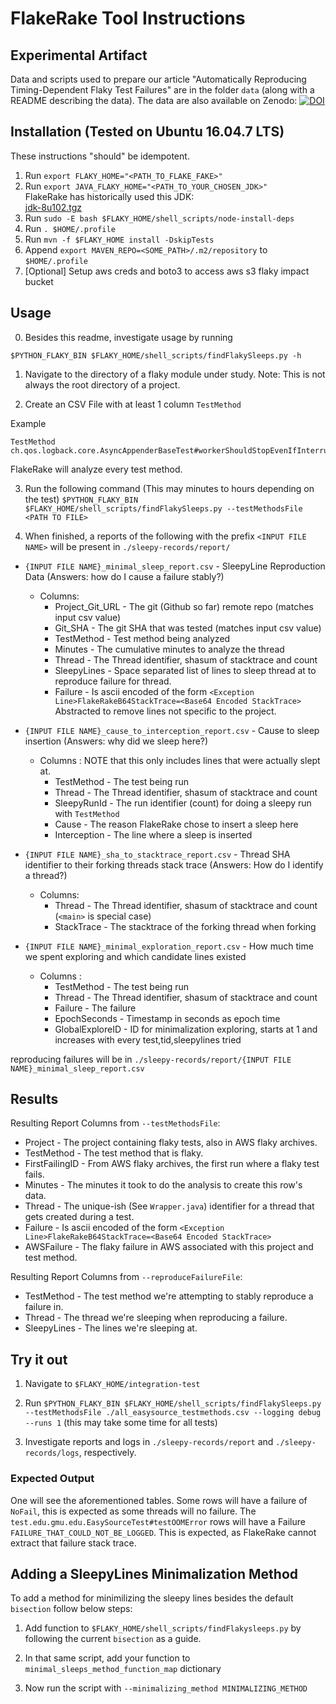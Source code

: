 # FlakeRake Tool Instructions

## Experimental Artifact
Data and scripts used to prepare our article "Automatically Reproducing Timing-Dependent Flaky Test Failures" are in the folder `data` (along with a README describing the data). The data are also available on Zenodo: [![DOI](https://zenodo.org/badge/DOI/10.5281/zenodo.7601133.svg)](https://doi.org/10.5281/zenodo.7601133)

## Installation (Tested on Ubuntu 16.04.7 LTS)

These instructions "should" be idempotent.

1. Run `export FLAKY_HOME="<PATH_TO_FLAKE_FAKE>"`
1. Run `export JAVA_FLAKY_HOME="<PATH_TO_YOUR_CHOSEN_JDK>"`\
FlakeRake has historically used this JDK: \
[jdk-8u102.tgz](https://drive.google.com/file/d/1UcVgqJiXiXD9MJSrxQ3QHFLNV1mQaOOO "JDK 1.8.102")
1. Run `sudo -E bash $FLAKY_HOME/shell_scripts/node-install-deps`
1. Run `. $HOME/.profile`
1. Run `mvn -f $FLAKY_HOME install -DskipTests`
1. Append `export MAVEN_REPO=<SOME_PATH>/.m2/repository` to `$HOME/.profile`
1. [Optional] Setup aws creds and boto3 to access aws s3 flaky impact bucket


## Usage

0. Besides this readme, investigate usage by running
```
$PYTHON_FLAKY_BIN $FLAKY_HOME/shell_scripts/findFlakySleeps.py -h
```

1. Navigate to the directory of a flaky module under study.
Note: This is not always the root directory of a project.

2. Create an CSV File with at least 1 column `TestMethod`

Example
```csv
TestMethod
ch.qos.logback.core.AsyncAppenderBaseTest#workerShouldStopEvenIfInterruptExceptionConsumedWithinSubappender
```

FlakeRake will analyze every test method.

3. Run the following command (This may minutes to hours depending on the test)
`$PYTHON_FLAKY_BIN $FLAKY_HOME/shell_scripts/findFlakySleeps.py --testMethodsFile <PATH TO FILE>`

4. When finished, a reports of the following with the prefix `<INPUT FILE NAME>` will be present in `./sleepy-records/report/`

* `{INPUT FILE NAME}_minimal_sleep_report.csv` - SleepyLine Reproduction Data (Answers: how do I cause a failure stably?)
  * Columns:
	* Project\_Git_URL - The git (Github so far) remote repo (matches input csv value)
	* Git_SHA - The git SHA that was tested (matches input csv value)
	* TestMethod - Test method being analyzed
	* Minutes - The cumulative minutes to analyze the thread
	* Thread - The Thread identifier, shasum of stacktrace and count
	* SleepyLines - Space separated list of lines to sleep thread at to reproduce failure for thread.
	* Failure - Is ascii encoded of the form `<Exception Line>FlakeRakeB64StackTrace=<Base64 Encoded StackTrace>`
	Abstracted to remove lines not specific to the project.
* `{INPUT FILE NAME}_cause_to_interception_report.csv` - Cause to sleep insertion (Answers: why did we sleep here?)
  * Columns : NOTE that this only includes lines that were actually slept at.
	* TestMethod - The test being run
	* Thread - The Thread identifier, shasum of stacktrace and count
	* SleepyRunId - The run identifier (count) for doing a sleepy run with `TestMethod`
	* Cause - The reason FlakeRake chose to insert a sleep here
	* Interception - The line where a sleep is inserted

* `{INPUT FILE NAME}_sha_to_stacktrace_report.csv` - Thread SHA identifier to their forking threads stack trace (Answers: How do I identify a thread?)
  * Columns:
	* Thread - The Thread identifier, shasum of stacktrace and count (`<main>` is special case)
	* StackTrace - The stacktrace of the forking thread when forking

* `{INPUT FILE NAME}_minimal_exploration_report.csv` - How much time we spent exploring and which candidate lines existed
  * Columns :
	* TestMethod - The test being run
	* Thread - The Thread identifier, shasum of stacktrace and count
	* Failure - The failure
	* EpochSeconds - Timestamp in seconds as epoch time
	* GlobalExploreID - ID for minimalization exploring, starts at 1 and increases with every test,tid,sleepylines tried

reproducing failures will be in `./sleepy-records/report/{INPUT FILE NAME}_minimal_sleep_report.csv`

## Results
Resulting Report Columns from `--testMethodsFile`:
* Project - The project containing flaky tests, also in AWS flaky archives.
* TestMethod - The test method that is flaky.
* FirstFailingID - From AWS flaky archives, the first run where a flaky test fails.
* Minutes - The minutes it took to do the analysis to create this row's data.
* Thread - The unique-ish (See `Wrapper.java`) identifier for a thread that gets created during a test.
* Failure - Is ascii encoded of the form `<Exception Line>FlakeRakeB64StackTrace=<Base64 Encoded StackTrace>`
* AWSFailure - The flaky failure in AWS associated with this project and test method.

Resulting Report Columns from `--reproduceFailureFile`:
* TestMethod - The test method we're attempting to stably reproduce a failure in.
* Thread - The thread we're sleeping when reproducing a failure.
* SleepyLines - The lines we're sleeping at.

## Try it out

1. Navigate to `$FLAKY_HOME/integration-test`

2. Run `$PYTHON_FLAKY_BIN $FLAKY_HOME/shell_scripts/findFlakySleeps.py --testMethodsFile ./all_easysource_testmethods.csv --logging debug --runs 1` (this may take some time for all tests)

3. Investigate reports and logs in `./sleepy-records/report` and `./sleepy-records/logs`, respectively.


### Expected Output

One will see the aforementioned tables.
Some rows will have a failure of `NoFail`, this is expected as some threads will no failure.
The `test.edu.gmu.edu.EasySourceTest#testOOMError` rows will have a Failure `FAILURE_THAT_COULD_NOT_BE_LOGGED`.
This is expected, as FlakeRake cannot extract that failure stack trace.


## Adding a SleepyLines Minimalization Method

To add a method for minimilizing the sleepy lines besides the default `bisection` follow below steps:

1. Add function to `$FLAKY_HOME/shell_scripts/findFlakysleeps.py` by following the current `bisection` as a guide.

2. In that same script, add your function to `minimal_sleeps_method_function_map` dictionary

3. Now run the script with `--minimalizing_method MINIMALIZING_METHOD`
